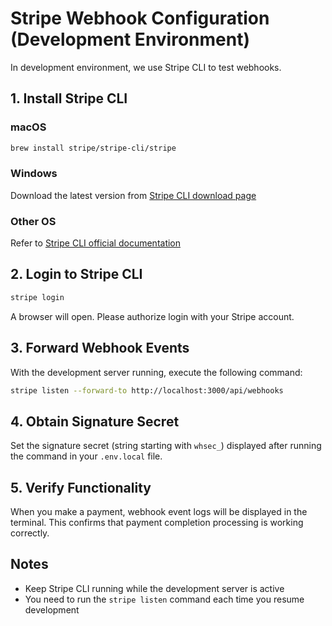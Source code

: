 # Stripe Webhook Configuration (Development Environment)

In development environment, we use Stripe CLI to test webhooks.

## 1. Install Stripe CLI

### macOS

```bash
brew install stripe/stripe-cli/stripe
```

### Windows

Download the latest version from [Stripe CLI download page](https://github.com/stripe/stripe-cli/releases)

### Other OS

Refer to [Stripe CLI official documentation](https://stripe.com/docs/stripe-cli)

## 2. Login to Stripe CLI

```bash
stripe login
```

A browser will open. Please authorize login with your Stripe account.

## 3. Forward Webhook Events

With the development server running, execute the following command:

```bash
stripe listen --forward-to http://localhost:3000/api/webhooks
```

## 4. Obtain Signature Secret

Set the signature secret (string starting with `whsec_`) displayed after running the command in your `.env.local` file.

## 5. Verify Functionality

When you make a payment, webhook event logs will be displayed in the terminal. This confirms that payment completion processing is working correctly.

## Notes

- Keep Stripe CLI running while the development server is active
- You need to run the `stripe listen` command each time you resume development
